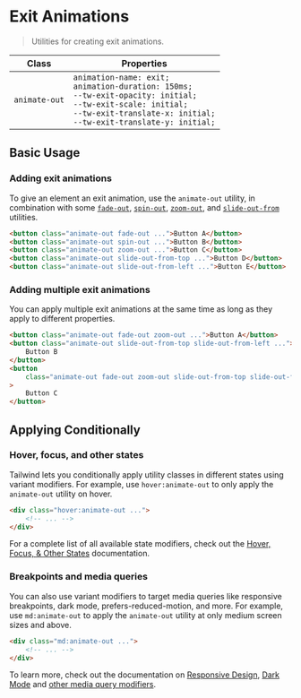 # Exit Animations

> Utilities for creating exit animations.

| Class         | Properties                                                                                                                                                                                            |
| ------------- | ----------------------------------------------------------------------------------------------------------------------------------------------------------------------------------------------------- |
| `animate-out` | `animation-name: exit;`<br>`animation-duration: 150ms;`<br>`--tw-exit-opacity: initial;`<br>`--tw-exit-scale: initial;`<br>`--tw-exit-translate-x: initial;`<br>`--tw-exit-translate-y: initial;`<br> |

## Basic Usage

### Adding exit animations

To give an element an exit animation, use the `animate-out` utility, in combination with some [`fade-out`](/docs/exit-animation-scale.md), [`spin-out`](/docs/exit-animation-rotate.md), [`zoom-out`](/docs/exit-animation-scale.md), and [`slide-out-from`](/docs/exit-animation-translate.md) utilities.

```html
<button class="animate-out fade-out ...">Button A</button>
<button class="animate-out spin-out ...">Button B</button>
<button class="animate-out zoom-out ...">Button C</button>
<button class="animate-out slide-out-from-top ...">Button D</button>
<button class="animate-out slide-out-from-left ...">Button E</button>
```

### Adding multiple exit animations

You can apply multiple exit animations at the same time as long as they apply to different properties.

```html
<button class="animate-out fade-out zoom-out ...">Button A</button>
<button class="animate-out slide-out-from-top slide-out-from-left ...">
	Button B
</button>
<button
	class="animate-out fade-out zoom-out slide-out-from-top slide-out-from-left ..."
>
	Button C
</button>
```

## Applying Conditionally

### Hover, focus, and other states

Tailwind lets you conditionally apply utility classes in different states using variant modifiers. For example, use `hover:animate-out` to only apply the `animate-out` utility on hover.

```html
<div class="hover:animate-out ...">
	<!-- ... -->
</div>
```

For a complete list of all available state modifiers, check out the [Hover, Focus, & Other States](https://tailwindcss.com/docs/hover-focus-and-other-states) documentation.

### Breakpoints and media queries

You can also use variant modifiers to target media queries like responsive breakpoints, dark mode, prefers-reduced-motion, and more. For example, use `md:animate-out` to apply the `animate-out` utility at only medium screen sizes and above.

```html
<div class="md:animate-out ...">
	<!-- ... -->
</div>
```

To learn more, check out the documentation on [Responsive Design](https://tailwindcss.com/docs/responsive-design), [Dark Mode](https://tailwindcss.com/docs/dark-mode) and [other media query modifiers](https://tailwindcss.com/docs/hover-focus-and-other-states#media-queries).
